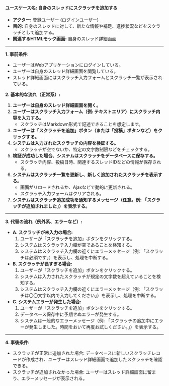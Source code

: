 #### ユースケース名: 自身のスレッドにスクラッチを追加する

* **アクター:** 登録ユーザー (ログインユーザー)
* **目的:** 自身のスレッドに対して、新たな情報や補足、進捗状況などをスクラッチとして追加する。
* **関連するHTMLモック画面:** 自身のスレッド詳細画面

---

**1. 事前条件:**

* ユーザーはWebアプリケーションにログインしている。
* ユーザーは自身のスレッド詳細画面を閲覧している。
* スレッド詳細画面にはスクラッチ入力フォームとスクラッチ一覧が表示されている。

**2. 基本的な流れ（正常系）:**

1.  **ユーザーは自身のスレッド詳細画面を開く。**
2.  **ユーザーはスクラッチ入力フォーム（例: テキストエリア）にスクラッチ内容を入力する。**
    * スクラッチはMarkdown形式で記述できることを想定します。
3.  **ユーザーは「スクラッチを追加」ボタン（または「投稿」ボタンなど）をクリックする。**
4.  **システムは入力されたスクラッチの内容を検証する。**
    * スクラッチが空でないか、特定の文字数制限などをチェックする。
5.  **検証が成功した場合、システムはスクラッチをデータベースに保存する。**
    * スクラッチ内容、投稿日時、関連するスレッドIDなどの情報が保存される。
6.  **システムはスクラッチ一覧を更新し、新しく追加されたスクラッチを表示する。**
    * 画面がリロードされるか、Ajaxなどで動的に更新される。
    * スクラッチ入力フォームはクリアされる。
7.  **システムはスクラッチ追加成功を通知するメッセージ（任意。例: 「スクラッチが追加されました」）を表示する。**

---

**3. 代替の流れ（例外系、エラーなど）:**

* **A. スクラッチが未入力の場合:**
    1.  ユーザーが「スクラッチを追加」ボタンをクリックする。
    2.  システムはスクラッチ入力欄が空であることを検知する。
    3.  システムはスクラッチ入力欄の近くにエラーメッセージ（例: 「スクラッチは必須です」）を表示し、処理を中断する。
* **B. スクラッチが長すぎる場合:**
    1.  ユーザーが「スクラッチを追加」ボタンをクリックする。
    2.  システムは入力されたスクラッチが規定の文字数を超えていることを検知する。
    3.  システムはスクラッチ入力欄の近くにエラーメッセージ（例: 「スクラッチは〇〇文字以内で入力してください」）を表示し、処理を中断する。
* **C. システムエラーが発生した場合:**
    1.  ユーザーが「スクラッチを追加」ボタンをクリックする。
    2.  データベース保存中に予期せぬエラーが発生する。
    3.  システムは一般的なエラーメッセージ（例: 「スクラッチの追加中にエラーが発生しました。時間をおいて再度お試しください。」）を表示する。

---

**4. 事後条件:**

* スクラッチが正常に追加された場合: データベースに新しいスクラッチレコードが作成され、ユーザーはスレッド詳細画面で追加したスクラッチを確認できる。
* スクラッチが追加されなかった場合: ユーザーはスレッド詳細画面に留まり、エラーメッセージが表示される。

